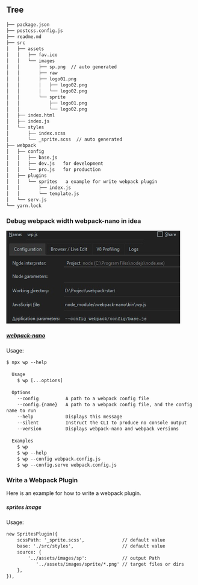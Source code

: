 
## Tree
```
├── package.json
├── postcss.config.js
├── readme.md
├── src
│   ├── assets
│   │   ├── fav.ico
│   │   └── images
│   │       ├── sp.png  // auto generated
│   │       ├── raw
│   │       ├── logo01.png
│   │       │   ├── logo02.png
│   │       │   └── logo02.png
│   │       └── sprite
│   │           ├── logo01.png
│   │           └── logo02.png
│   ├── index.html
│   ├── index.js
│   └── styles
│       ├── index.scss
│       └── _sprite.scss  // auto generated
├── webpack
│   ├── config
│   │   ├── base.js
│   │   ├── dev.js   for development
│   │   └── pro.js   for production
│   ├── plugins
│   │   └── sprites   a example for write webpack plugin
│   │       ├── index.js
│   │       └── template.js
│   └── serv.js
└── yarn.lock
```
 
### Debug webpack width webpack-nano in idea
![](./screenshot/0.jpg)

##### [webpack-nano](https://github.com/shellscape/webpack-nano " ")
 Usage:
```
$ npx wp --help

  Usage
    $ wp [...options]

  Options
    --config          A path to a webpack config file
    --config.{name}   A path to a webpack config file, and the config name to run
    --help            Displays this message
    --silent          Instruct the CLI to produce no console output
    --version         Displays webpack-nano and webpack versions

  Examples
    $ wp
    $ wp --help
    $ wp --config webpack.config.js
    $ wp --config.serve webpack.config.js
```    

### Write a Webpack Plugin
Here is an example for how to write a webpack plugin. 

#####  sprites image
Usage:
```
new SpritesPlugin({
    scssPath: '_sprite.scss',              // default value
    base: './src/styles',                  // default value
    source: { 
        '../assets/images/sp':             // output Path               
           '../assets/images/sprite/*.png' // target files or dirs
    },
}),
```
